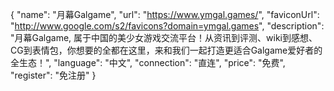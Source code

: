 {
    "name": "月幕Galgame",
    "url": "https://www.ymgal.games/",
    "faviconUrl": "http://www.google.com/s2/favicons?domain=ymgal.games",
    "description": "月幕Galgame, 属于中国的美少女游戏交流平台！从资讯到评测、wiki到感想、CG到表情包，你想要的全都在这里，来和我们一起打造更适合Galgame爱好者的全生态！",
    "language": "中文",
    "connection": "直连",
    "price": "免费",
    "register": "免注册"
}